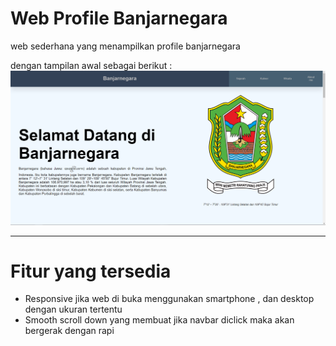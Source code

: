 # Web Profile Banjarnegara
web sederhana yang menampilkan profile banjarnegara

dengan tampilan awal sebagai berikut :<br>
<img src="/asset/img/Halaman awal.png">

___

# Fitur yang tersedia

<ul>
  <li>Responsive jika web di buka menggunakan smartphone , dan desktop dengan ukuran tertentu</li>
  <li>Smooth scroll down yang membuat jika navbar diclick maka akan bergerak dengan rapi</li>
</ul>
